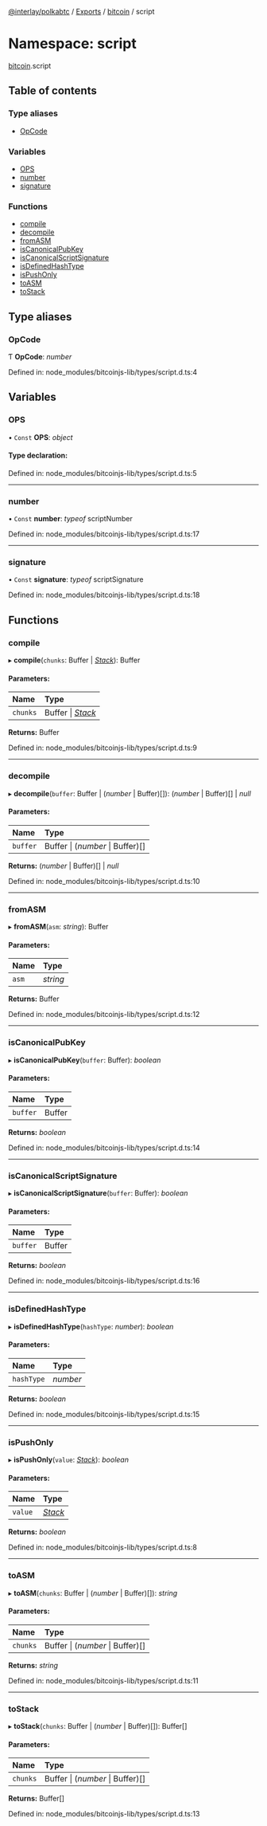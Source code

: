 [@interlay/polkabtc](/README.md) / [Exports](/modules.md) / [bitcoin](/modules/bitcoin.md) / script

# Namespace: script

[bitcoin](/modules/bitcoin.md).script

## Table of contents

### Type aliases

- [OpCode](/modules/bitcoin.script.md#opcode)

### Variables

- [OPS](/modules/bitcoin.script.md#ops)
- [number](/modules/bitcoin.script.md#number)
- [signature](/modules/bitcoin.script.md#signature)

### Functions

- [compile](/modules/bitcoin.script.md#compile)
- [decompile](/modules/bitcoin.script.md#decompile)
- [fromASM](/modules/bitcoin.script.md#fromasm)
- [isCanonicalPubKey](/modules/bitcoin.script.md#iscanonicalpubkey)
- [isCanonicalScriptSignature](/modules/bitcoin.script.md#iscanonicalscriptsignature)
- [isDefinedHashType](/modules/bitcoin.script.md#isdefinedhashtype)
- [isPushOnly](/modules/bitcoin.script.md#ispushonly)
- [toASM](/modules/bitcoin.script.md#toasm)
- [toStack](/modules/bitcoin.script.md#tostack)

## Type aliases

### OpCode

Ƭ **OpCode**: *number*

Defined in: node_modules/bitcoinjs-lib/types/script.d.ts:4

## Variables

### OPS

• `Const` **OPS**: *object*

#### Type declaration:

Defined in: node_modules/bitcoinjs-lib/types/script.d.ts:5

___

### number

• `Const` **number**: *typeof* scriptNumber

Defined in: node_modules/bitcoinjs-lib/types/script.d.ts:17

___

### signature

• `Const` **signature**: *typeof* scriptSignature

Defined in: node_modules/bitcoinjs-lib/types/script.d.ts:18

## Functions

### compile

▸ **compile**(`chunks`: Buffer \| [*Stack*](/modules/bitcoin.payments.md#stack)): Buffer

#### Parameters:

Name | Type |
:------ | :------ |
`chunks` | Buffer \| [*Stack*](/modules/bitcoin.payments.md#stack) |

**Returns:** Buffer

Defined in: node_modules/bitcoinjs-lib/types/script.d.ts:9

___

### decompile

▸ **decompile**(`buffer`: Buffer \| (*number* \| Buffer)[]): (*number* \| Buffer)[] \| *null*

#### Parameters:

Name | Type |
:------ | :------ |
`buffer` | Buffer \| (*number* \| Buffer)[] |

**Returns:** (*number* \| Buffer)[] \| *null*

Defined in: node_modules/bitcoinjs-lib/types/script.d.ts:10

___

### fromASM

▸ **fromASM**(`asm`: *string*): Buffer

#### Parameters:

Name | Type |
:------ | :------ |
`asm` | *string* |

**Returns:** Buffer

Defined in: node_modules/bitcoinjs-lib/types/script.d.ts:12

___

### isCanonicalPubKey

▸ **isCanonicalPubKey**(`buffer`: Buffer): *boolean*

#### Parameters:

Name | Type |
:------ | :------ |
`buffer` | Buffer |

**Returns:** *boolean*

Defined in: node_modules/bitcoinjs-lib/types/script.d.ts:14

___

### isCanonicalScriptSignature

▸ **isCanonicalScriptSignature**(`buffer`: Buffer): *boolean*

#### Parameters:

Name | Type |
:------ | :------ |
`buffer` | Buffer |

**Returns:** *boolean*

Defined in: node_modules/bitcoinjs-lib/types/script.d.ts:16

___

### isDefinedHashType

▸ **isDefinedHashType**(`hashType`: *number*): *boolean*

#### Parameters:

Name | Type |
:------ | :------ |
`hashType` | *number* |

**Returns:** *boolean*

Defined in: node_modules/bitcoinjs-lib/types/script.d.ts:15

___

### isPushOnly

▸ **isPushOnly**(`value`: [*Stack*](/modules/bitcoin.payments.md#stack)): *boolean*

#### Parameters:

Name | Type |
:------ | :------ |
`value` | [*Stack*](/modules/bitcoin.payments.md#stack) |

**Returns:** *boolean*

Defined in: node_modules/bitcoinjs-lib/types/script.d.ts:8

___

### toASM

▸ **toASM**(`chunks`: Buffer \| (*number* \| Buffer)[]): *string*

#### Parameters:

Name | Type |
:------ | :------ |
`chunks` | Buffer \| (*number* \| Buffer)[] |

**Returns:** *string*

Defined in: node_modules/bitcoinjs-lib/types/script.d.ts:11

___

### toStack

▸ **toStack**(`chunks`: Buffer \| (*number* \| Buffer)[]): Buffer[]

#### Parameters:

Name | Type |
:------ | :------ |
`chunks` | Buffer \| (*number* \| Buffer)[] |

**Returns:** Buffer[]

Defined in: node_modules/bitcoinjs-lib/types/script.d.ts:13
